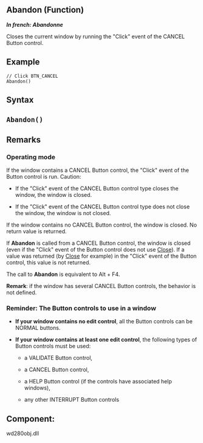 
## Abandon (Function)

***In french: Abandonne***



<a name="XUse"></a>
<a name="Use"></a>
<a name="description"></a>
Closes the current window by running the "Click" event of the CANCEL Button control.


<a name="Example1"></a>
<a name="sample_code"></a>

## Example


```wl
// Click BTN_CANCEL
Abandon()
```

<a name="XSYNTAX"></a>
<a name="SYNTAX1"></a>

## Syntax

`Abandon()`
---



<a name="NOTE0"></a>
<a name="NOTE0_1"></a>

## Remarks




### Operating mode
<a name="operating_mode_ELTPARAGRAPHE000056"></a>

If the window contains a CANCEL Button control, the "Click" event of the Button control is run. Caution:

- If the "Click" event of the CANCEL Button control type closes the window, the window is closed.

- If the "Click" event of the CANCEL Button control type does not close the window, the window is not closed.




If the window contains no CANCEL Button control, the window is closed. No return value is returned.

If **Abandon** is called from a CANCEL Button control, the window is closed (even if the "Click" event of the Button control does not use [Close](../WDLang1/3038018.md)). If a value was returned (by [Close](../WDLang1/3038018.md) for example) in the "Click" event of the Button control, this value is not returned.

The call to **Abandon** is equivalent to Alt + F4.

**Remark**: if the window has several CANCEL Button controls, the behavior is not defined.
<a name="NOTE0_2"></a>




### Reminder: The Button controls to use in a window
<a name="reminder_the_button_controls_use_window_ELTPARAGRAPHE000085"></a>

- **If your window contains no edit control**, all the Button controls can be NORMAL buttons.

- **If your window contains at least one edit control**, the following types of Button controls must be used:

	- a VALIDATE Button control,

	- a CANCEL Button control,

	- a HELP Button control (if the controls have associated help windows), 

	- any other INTERRUPT Button controls







<a name="XComponent"></a>

## Component:
wd280obj.dll
